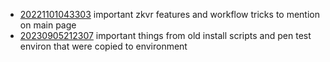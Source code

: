 - [20221101043303](/zet/20221101043303/README.md) important zkvr features and workflow tricks to mention on main page
- [20230905212307](/zet/20230905212307/README.md) important things from old install scripts and pen test environ that were copied to environment
